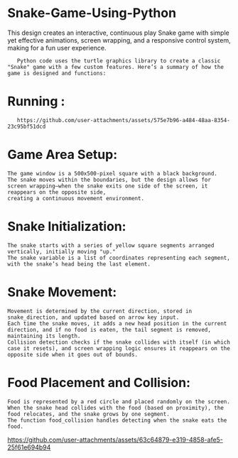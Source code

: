 # Snake-Game-Using-Python

This design creates an interactive, continuous play Snake game with simple yet effective animations, screen wrapping, and a responsive control system, making for a fun user experience.

       Python code uses the turtle graphics library to create a classic "Snake" game with a few custom features. Here’s a summary of how the game is designed and functions:

# Running :
       https://github.com/user-attachments/assets/575e7b96-a484-48aa-8354-23c95bf51dcd
# Game Area Setup:
    
    The game window is a 500x500-pixel square with a black background.
    The snake moves within the boundaries, but the design allows for screen wrapping—when the snake exits one side of the screen, it reappears on the opposite side, 
    creating a continuous movement environment.
    
# Snake Initialization:

    The snake starts with a series of yellow square segments arranged vertically, initially moving "up."
    The snake variable is a list of coordinates representing each segment, with the snake’s head being the last element.

# Snake Movement:

    Movement is determined by the current direction, stored in snake_direction, and updated based on arrow key input.
    Each time the snake moves, it adds a new head position in the current direction, and if no food is eaten, the tail segment is removed, maintaining its length.
    Collision detection checks if the snake collides with itself (in which case it resets), and screen wrapping logic ensures it reappears on the opposite side when it goes out of bounds.

# Food Placement and Collision:

    Food is represented by a red circle and placed randomly on the screen.
    When the snake head collides with the food (based on proximity), the food relocates, and the snake grows by one segment.
    The function food_collision handles detecting when the snake eats the food.


https://github.com/user-attachments/assets/63c64879-e319-4858-afe5-25f61e694b94


    

